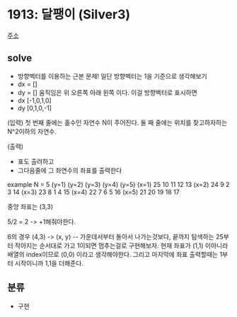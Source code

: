 # 1913: 달팽이 (Silver3)
[주소](https://www.acmicpc.net/problem/1913)

## solve
- 방향벡터를 이용하는 근본 문제!
일단 방향벡터는 1을 기준으로 생각해보기
- dx = []
- dy = []
움직임은 위 오른쪽 아래 왼쪽 이다.
이걸 방향벡터로 표시하면
- dx [-1,0,1,0]
- dy [0,1,0,-1]

(입력)
첫 번째 줄에는 홀수인 자연수 N이 주어진다.
둘 째 줄에는 위치를 찾고하자하는 N^2이하의 자연수.

(출력)
- 표도 출려하고
- 그다음줄에 그 좌연수의 좌표를 출력한다

example
N = 5
        (y=1)   (y=2)   (y=3)   (y=4)   (y=5)
(x=1)   25      10      11      12      13
(x=2)   24      9       2       3       14
(x=3)   23      8       1       4       15
(x=4)   22      7       6       5       16
(x=5)   21      20      19      18      17

중앙 좌표는 (3,3)

5/2 = 2 -> +1해줘야한다.

6의 경우 (4,3)
-> (x, y)
-- 가운데서부터 돌아서 나가는것보다, 끝까지 탐색하는 25부터 작아지는 순서대로 가고 1이되면 멈추는걸로 구현해보자.
현재 좌표가 (1,1) 이아니라 배열의 index이므로 (0,0) 이라고 생각해야한다. 그리고 마지막에 좌표 출력할때는 1부터 시작이니까 1,1을 더해준다.

## 분류
- 구현
